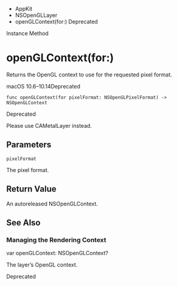 

- AppKit
- NSOpenGLLayer
-  openGLContext(for:) Deprecated

Instance Method

# openGLContext(for:)

Returns the OpenGL context to use for the requested pixel format.

macOS 10.6–10.14Deprecated

``` source
func openGLContext(for pixelFormat: NSOpenGLPixelFormat) -> NSOpenGLContext
```

Deprecated

Please use CAMetalLayer instead.

## Parameters 

`pixelFormat`  

The pixel format.

## Return Value

An autoreleased NSOpenGLContext.

## See Also

### Managing the Rendering Context

var openGLContext: NSOpenGLContext?

The layer’s OpenGL context.

Deprecated


